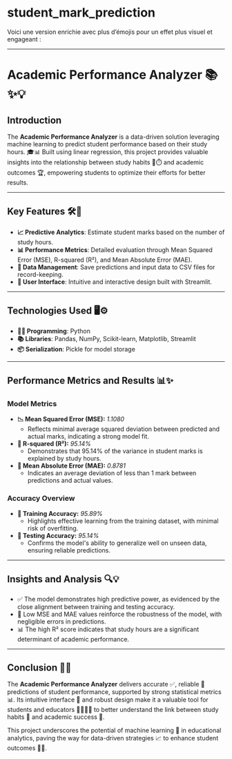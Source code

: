 # student_mark_prediction

Voici une version enrichie avec plus d’émojis pour un effet plus visuel et engageant :  

---

# **Academic Performance Analyzer** 📚✨💡  

## **Introduction**  
The **Academic Performance Analyzer** is a data-driven solution leveraging machine learning to predict student performance based on their study hours. 🎓📊 Built using linear regression, this project provides valuable insights into the relationship between study habits 📖⏱️ and academic outcomes 🏆, empowering students to optimize their efforts for better results.  

---

## **Key Features** 🛠️🚀  
- **📈 Predictive Analytics**: Estimate student marks based on the number of study hours.  
- **📊 Performance Metrics**: Detailed evaluation through Mean Squared Error (MSE), R-squared (R²), and Mean Absolute Error (MAE).  
- **💾 Data Management**: Save predictions and input data to CSV files for record-keeping.  
- **🌟 User Interface**: Intuitive and interactive design built with Streamlit.  

---

## **Technologies Used** 🖥️⚙️  
- **👨‍💻 Programming**: Python  
- **📚 Libraries**: Pandas, NumPy, Scikit-learn, Matplotlib, Streamlit  
- **📦 Serialization**: Pickle for model storage  

---

## **Performance Metrics and Results** 📊✨  

### **Model Metrics**  
- **📉 Mean Squared Error (MSE):** *1.1080*  
  - Reflects minimal average squared deviation between predicted and actual marks, indicating a strong model fit.  
- **🔢 R-squared (R²):** *95.14%*  
  - Demonstrates that 95.14% of the variance in student marks is explained by study hours.  
- **📐 Mean Absolute Error (MAE):** *0.8781*  
  - Indicates an average deviation of less than 1 mark between predictions and actual values.  

### **Accuracy Overview**  
- **📘 Training Accuracy:** *95.89%*  
  - Highlights effective learning from the training dataset, with minimal risk of overfitting.  
- **📗 Testing Accuracy:** *95.14%*  
  - Confirms the model's ability to generalize well on unseen data, ensuring reliable predictions.  

---

## **Insights and Analysis** 🔍💡  
- ✅ The model demonstrates high predictive power, as evidenced by the close alignment between training and testing accuracy.  
- 🔽 Low MSE and MAE values reinforce the robustness of the model, with negligible errors in predictions.  
- 📊 The high R² score indicates that study hours are a significant determinant of academic performance.  

---

## **Conclusion** 🏁🎉  
The **Academic Performance Analyzer** delivers accurate ✅, reliable 💪 predictions of student performance, supported by strong statistical metrics 📊. Its intuitive interface 🌟 and robust design make it a valuable tool for students and educators 🧑‍🏫👩‍🎓 to better understand the link between study habits 📖 and academic success 🏅.  

This project underscores the potential of machine learning 🤖 in educational analytics, paving the way for data-driven strategies 📈 to enhance student outcomes 🌟✨.  

